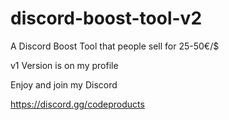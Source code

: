 # discord-boost-tool-v2

A Discord Boost Tool that people sell for 25-50€/$

v1 Version is on my profile

Enjoy and join my Discord

https://discord.gg/codeproducts
